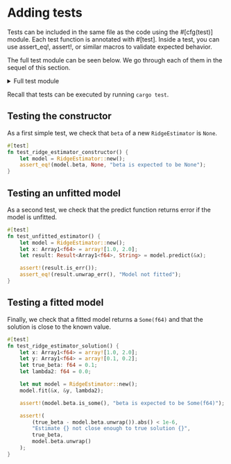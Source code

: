 # Adding tests

Tests can be included in the same file as the code using the #[cfg(test)] module. Each test function is annotated with #[test]. Inside a test, you can use assert_eq!, assert!, or similar macros to validate expected behavior.

The full test module can be seen below. We go through each of them in the sequel of this section.

<details>
<summary>Full test module</summary>

```rust
{{#include ../../../../crates/ridge_1d_ndarray/src/regressor.rs:tests}}
```
</details>

Recall that tests can be executed by running `cargo test`.

## Testing the constructor

As a first simple test, we check that `beta` of a new `RidgeEstimator` is `None`.

```rust
#[test]
fn test_ridge_estimator_constructor() {
    let model = RidgeEstimator::new();
    assert_eq!(model.beta, None, "beta is expected to be None");
}
```

## Testing an unfitted model

As a second test, we check that the predict function returns error if the model is unfitted.

```rust
#[test]
fn test_unfitted_estimator() {
    let model = RidgeEstimator::new();
    let x: Array1<f64> = array![1.0, 2.0];
    let result: Result<Array1<f64>, String> = model.predict(&x);

    assert!(result.is_err());
    assert_eq!(result.unwrap_err(), "Model not fitted");
}
```

## Testing a fitted model

Finally, we check that a fitted model returns a `Some(f64)` and that the solution is close to the known value.

```rust
#[test]
fn test_ridge_estimator_solution() {
    let x: Array1<f64> = array![1.0, 2.0];
    let y: Array1<f64> = array![0.1, 0.2];
    let true_beta: f64 = 0.1;
    let lambda2: f64 = 0.0;

    let mut model = RidgeEstimator::new();
    model.fit(&x, &y, lambda2);

    assert!(model.beta.is_some(), "beta is expected to be Some(f64)");

    assert!(
        (true_beta - model.beta.unwrap()).abs() < 1e-6,
        "Estimate {} not close enough to true solution {}",
        true_beta,
        model.beta.unwrap()
    );
}
```